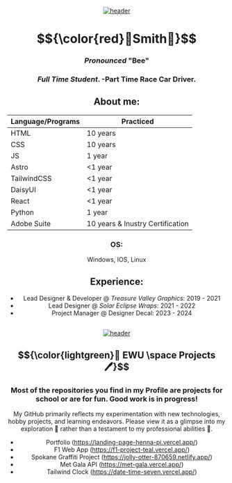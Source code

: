 

<div align="center">

[![header](https://upload.wikimedia.org/wikipedia/commons/6/6a/BEA_text_logo_%281972%29.svg)](https://bsideportfolio.com)

</div>

<div align="center">

# $${\color{red}🔩Smith🔩}$$


### _Pronounced_ "Bee"
### *Full Time Student*. -Part Time Race Car Driver.

##  About me: 



| Language/Programs| Practiced |
| ----------- | ----------- |
| HTML | 10 years |
| CSS | 10 years |
| JS | 1 year |
| Astro | <1 year |
| TailwindCSS | <1 year |
| DaisyUI | <1 year |
| React | <1 year |
| Python | 1 year |
| Adobe Suite | 10 years & Inustry Certification |

### OS:
 Windows, IOS, Linux


## Experience:
- Lead Designer & Developer @ _Treasure Valley Graphics_:  2019 - 2021
- Lead Designer @ _Solar Eclipse Wraps_: 2021 - 2022 
- Project Manager @ Designer Decal: 2023 - 2024 

</div>

## 


<div align="center">

[![header](https://assets-sports-gcp.thescore.com/basketball/team/1564/small_logo.png)](https://inside.ewu.edu/)

##   $${\color{lightgreen}📖 EWU \space Projects🖊}$$ 
### Most of the repositories you find in my Profile are projects for school or are for fun. Good work is in progress!

<p>My GitHub primarily reflects my experimentation with new technologies, hobby projects, and learning endeavors. Please view it as a glimpse into my exploration 🧪 rather than a testament to my professional abilities 🦸.</p>

- Portfolio (https://landing-page-henna-pi.vercel.app/)
- F1 Web App (https://f1-project-teal.vercel.app/)
- Spokane Graffiti Project (https://jolly-otter-870659.netlify.app/)
- Met Gala API (https://met-gala.vercel.app/)
- Tailwind Clock (https://date-time-seven.vercel.app/)

</div>


<!--
**beasmith152/beasmith152** is a ✨ _special_ ✨ repository because its `README.md` (this file) appears on your GitHub profile.

Here are some ideas to get you started:

- 🔭 I’m currently working on ...
- 🌱 I’m currently learning ...
- 👯 I’m looking to collaborate on ...
- 🤔 I’m looking for help with ...
- 💬 Ask me about ...
- 📫 How to reach me: ...
- 😄 Pronouns: ...
- ⚡ Fun fact: ...
-->
